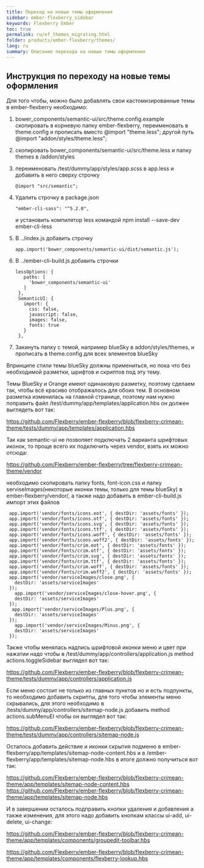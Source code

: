 ```yaml
---
title: Переход на новые темы оформления
sidebar: ember-flexberry_sidebar
keywords: Flexberry Ember
toc: true
permalink: ru/ef_themes_migrating.html
folder: products/ember-flexberry/themes/
lang: ru
summary: Описание перехода на новые темы оформления
---
```


## Инструкция по переходу на новые темы оформления

Для того чтобы, можно было добавлять свои кастомизированные темы в ember-flexberry необходимо:

1. bower_components/semantic-ui/src/theme.config.example скопировать в корневую папку ember-flexberry, переименовать в theme.config и 
   прописать вместо @import "theme.less";   другой путь  @import "addon/styles/theme.less";
2. скопировать bower_components/semantic-ui/src/theme.less и папку themes в /addon/styles
3. переименовать /test/dummy/app/styles/app.scss в app.less и добавить в него сверху строчку

   ```@import "src/semantic";```
   
4. Удалить строчку в package.json

   ```"ember-cli-sass": "^5.2.0",```
   
   и установить компилятор less командой npm install --save-dev ember-cli-less
   
5. В ../index.js добавить строчку

   ```app.import('bower_components/semantic-ui/dist/semantic.js');``` 
   
5. В ../ember-cli-build.js добавить строчки

   ```
   lessOptions: {  
      paths: [  
        'bower_components/semantic-ui'  
      ]  
    },  
    SemanticUI: {  
      import: {  
        css: false,  
        javascript: false,  
        images: false,  
        fonts: true  
      }  
    },  
    ``` 
6. Закинуть папку с темой, например blueSky в addon/styles/themes, и прописать в theme.config для всех элементов blueSky
  
Впринципе стили темы blueSky должны примениться, но пока что без необходимой разметки, шрифтов и скриптов под эту тему.

Темы BlueSky и Orange имеют одинаковую разметку, поэтому сделаем так, чтобы всё красиво отображалось для обоих тем.
В основном разметка изменилась на главной странице, поэтому нам нужно поправить файл /test/dummy/app/templates/application.hbs
он должен выглядеть вот так:

<https://github.com/Flexberry/ember-flexberry/blob/flexberry-crimean-theme/tests/dummy/app/templates/application.hbs>

Так как semantic-ui не позволяет подключать 2 варианта шрифтовых иконок, то проще всего их подключить через vendor,
взять их можно отсюда:

<https://github.com/Flexberry/ember-flexberry/tree/flexberry-crimean-theme/vendor>

необходимо скопировать папку fonts, font-icon.css и папку serviseImages(некоторые иконки темы, только для темы blueSky) в ember-flexberry/vendor/, а также надо добавить в ember-cli-build.js импорт этих файлов

 ```app.import('vendor/font-icon.css');  
  app.import('vendor/fonts/icons.eot', { destDir: 'assets/fonts' });  
  app.import('vendor/fonts/icons.otf', { destDir: 'assets/fonts' });  
  app.import('vendor/fonts/icons.svg', { destDir: 'assets/fonts' });    
  app.import('vendor/fonts/icons.ttf', { destDir: 'assets/fonts' });    
  app.import('vendor/fonts/icons.woff', { destDir: 'assets/fonts' });   
  app.import('vendor/fonts/icons.woff2', { destDir: 'assets/fonts' });   
  app.import('vendor/fonts/crim.eot', { destDir: 'assets/fonts' });     
  app.import('vendor/fonts/crim.otf', { destDir: 'assets/fonts' });     
  app.import('vendor/fonts/crim.svg', { destDir: 'assets/fonts' });   
  app.import('vendor/fonts/crim.ttf', { destDir: 'assets/fonts' });    
  app.import('vendor/fonts/crim.woff', { destDir: 'assets/fonts' });   
  app.import('vendor/fonts/crim.woff2', { destDir: 'assets/fonts' });  
  app.import('vendor/serviceImages/close.png', {   
    destDir: 'assets/serviceImages'   
  });  
    app.import('vendor/serviceImages/close-hover.png', {   
    destDir: 'assets/serviceImages'   
  });  
   app.import('vendor/serviceImages/Plus.png', {   
    destDir: 'assets/serviceImages'   
  });  
    app.import('vendor/serviceImages/Minus.png', {   
    destDir: 'assets/serviceImages'   
  });
  ```  
Также чтобы менялась надпись шрифтовой иконки меню и цвет при нажатии надо чтобы в /test/dummy/app/controllers/application.js method actions.toggleSidebar выглядел вот так:

<https://github.com/Flexberry/ember-flexberry/blob/flexberry-crimean-theme/tests/dummy/app/controllers/application.js>

Если меню состоит не только из главных пунктов но и есть подпункты, то необходимо добавить скрипты, для того чтобы элементы меню скрывались, для этого необходимо в /tests/dummy/app/controllers/sitemap-node.js  добавить method actions.subMenuEl чтобы он выглядел вот так:

<https://github.com/Flexberry/ember-flexberry/blob/flexberry-crimean-theme/tests/dummy/app/controllers/sitemap-node.js>
 
Осталось добавить действие и иконки скрытия подменю в ember-flexberry/app/templates/sitemap-node-content.hbs и в /ember-flexberry/app/templates/sitemap-node.hbs в итоге должно получиться вот так:
 
<https://github.com/Flexberry/ember-flexberry/blob/flexberry-crimean-theme/app/templates/sitemap-node-content.hbs>
<https://github.com/Flexberry/ember-flexberry/blob/flexberry-crimean-theme/app/templates/sitemap-node.hbs>
 
И в завершении осталось подправить кнопки удаления и добавления а также изменения, для этого надо добавить кнопкам классы ui-add, ui-delete, ui-change:
 
<https://github.com/Flexberry/ember-flexberry/blob/flexberry-crimean-theme/app/templates/components/groupedit-toolbar.hbs>


<https://github.com/Flexberry/ember-flexberry/blob/flexberry-crimean-theme/app/templates/components/flexberry-lookup.hbs>
 
 
 



